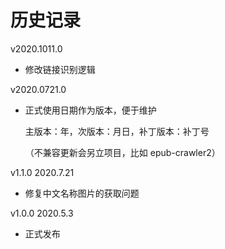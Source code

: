 # 历史记录

v2020.1011.0

+   修改链接识别逻辑

v2020.0721.0

+   正式使用日期作为版本，便于维护
    
    主版本：年，次版本：月日，补丁版本：补丁号
    
    （不兼容更新会另立项目，比如 epub-crawler2）

v1.1.0 2020.7.21

+   修复中文名称图片的获取问题

v1.0.0 2020.5.3

+   正式发布